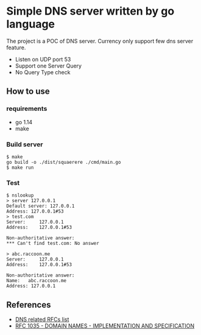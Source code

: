 # Simple DNS server written by go language

The project is a POC of DNS server. Currency only support few dns server feature.

- Listen on UDP port 53
- Support one Server Query
- No Query Type check

## How to use

### requirements

- go 1.14 
- make

### Build server
```
$ make
go build -o ./dist/squaerere ./cmd/main.go
$ make run
```

### Test

```
$ nslookup
> server 127.0.0.1
Default server: 127.0.0.1
Address: 127.0.0.1#53
> test.com
Server:		127.0.0.1
Address:	127.0.0.1#53

Non-authoritative answer:
*** Can't find test.com: No answer

> abc.raccoon.me
Server:		127.0.0.1
Address:	127.0.0.1#53

Non-authoritative answer:
Name:	abc.raccoon.me
Address: 127.0.0.1
```

## References

- [DNS related RFCs list](https://www.statdns.com/rfc/)
- [RFC 1035 - DOMAIN NAMES - IMPLEMENTATION AND SPECIFICATION](https://tools.ietf.org/html/rfc1035)